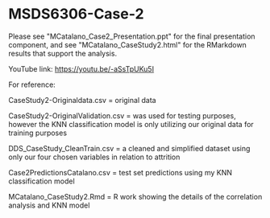 # MSDS6306-Case-2

Please see "MCatalano_Case2_Presentation.ppt" for the final presentation component, and see "MCatalano_CaseStudy2.html" for the RMarkdown results that support the analysis.

YouTube link: https://youtu.be/-aSsTpUKu5I

For reference:

CaseStudy2-Originaldata.csv = original data

CaseStudy2-OriginalValidation.csv = was used for testing purposes, however the KNN classification model is only utilizing our original data for training purposes

DDS_CaseStudy_CleanTrain.csv = a cleaned and simplified dataset using only our four chosen variables in relation to attrition

Case2PredictionsCatalano.csv = test set predictions using my KNN classification model

MCatalano_CaseStudy2.Rmd = R work showing the details of the correlation analysis and KNN model
